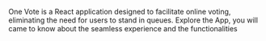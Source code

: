 One Vote is a React application designed to facilitate online voting, eliminating the need for users to stand in queues.
Explore the App, you will came to know about the seamless experience and the functionalities 


